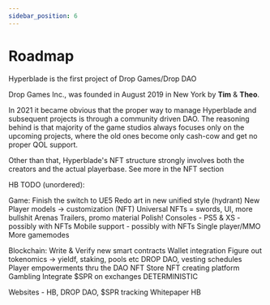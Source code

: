 ```yaml
---
sidebar_position: 6
---
```


# Roadmap

Hyperblade is the first project of Drop Games/Drop DAO

Drop Games Inc., was founded in August 2019 in New York by **Tim** & **Theo**.

In 2021 it became obvious that the proper way to manage Hyperblade and subsequent projects is through a community driven DAO. The reasoning behind is that majority of the game studios always focuses only on the upcoming projects, where the old ones become only cash-cow and get no proper QOL support.

Other than that, Hyperblade's NFT structure strongly involves both the creators and the actual playerbase. See more in the NFT section

HB TODO (unordered):

Game:
Finish the switch to UE5
Redo art in new unified style (hydrant)
New Player models -> customization (NFT)
Universal NFTs = swords, UI, more bullshit
Arenas
Trailers, promo material
Polish!
Consoles - PS5 & XS - possibly with NFTs
Mobile support - possibly with NFTs
Single player/MMO
More gamemodes

Blockchain:
Write & Verify new smart contracts
Wallet integration
Figure out tokenomics -> yieldf, staking, pools etc
DROP DAO, vesting schedules
Player empowerments thru the DAO
NFT Store
NFT creating platform
Gambling
Integrate $SPR on exchanges
DETERMINISTIC

Websites - HB, DROP DAO, $SPR tracking
Whitepaper HB
